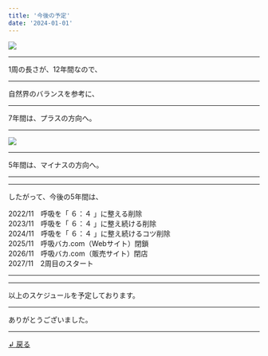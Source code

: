 ```yaml
---
title: '今後の予定'
date: '2024-01-01'
---
```

![](/images/0-1.png)
***
1周の長さが、12年間なので、
***
自然界のバランスを参考に、
***
7年間は、プラスの方向へ。
***
![](/images/0-1_.png)
***
5年間は、マイナスの方向へ。
***
***
したがって、今後の5年間は、

2022/11　呼吸を「 ６：４ 」に整える削除  
2023/11　呼吸を「 ６：４ 」に整え続ける削除  
2024/11　呼吸を「 ６：４ 」に整え続けるコツ削除  
2025/11　呼吸バカ.com（Webサイト）閉鎖  
2026/11　呼吸バカ.com（販売サイト）閉店  
2027/11　2周目のスタート
***
***
以上のスケジュールを予定しております。
***
ありがとうございました。
***
[ ↲ 戻る ](https://01234567890.thebase.in/about)
